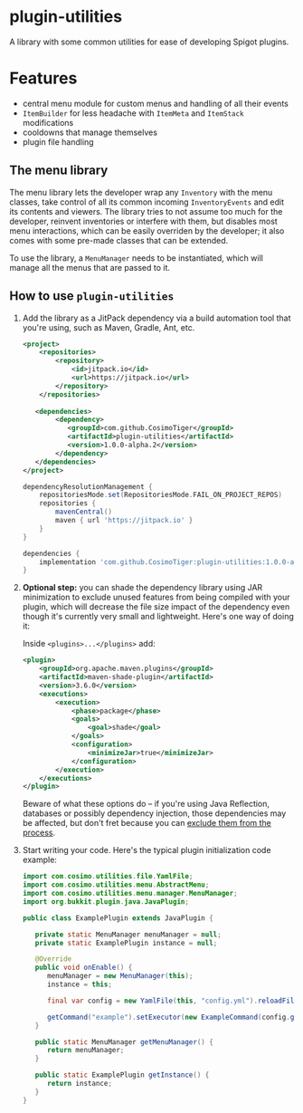 # plugin-utilities

A library with some common utilities for ease of developing Spigot plugins.

# Features

- central menu module for custom menus and handling of all their events
- `ItemBuilder` for less headache with `ItemMeta` and `ItemStack` modifications
- cooldowns that manage themselves
- plugin file handling

## The menu library

The menu library lets the developer wrap any `Inventory` with the menu classes, take control of all its common
incoming `InventoryEvents` and edit its contents and viewers. The library tries to not assume too much for the
developer, reinvent inventories or interfere with them, but disables most menu interactions, which can be easily
overriden by the developer; it also comes with some pre-made classes that can be extended.

To use the library, a `MenuManager` needs to be instantiated, which will manage all the menus that are passed to it.

## How to use `plugin-utilities`

1. Add the library as a JitPack dependency via a build automation tool that you're using, such as Maven, Gradle, Ant,
   etc.

    ```xml
   <project>
        <repositories>
            <repository>
                <id>jitpack.io</id>
                <url>https://jitpack.io</url>
            </repository>
        </repositories>
        
       <dependencies>
            <dependency>
               <groupId>com.github.CosimoTiger</groupId>
               <artifactId>plugin-utilities</artifactId>
               <version>1.0.0-alpha.2</version>
            </dependency>
       </dependencies>
   </project>
    ```

    ```groovy
    dependencyResolutionManagement {
        repositoriesMode.set(RepositoriesMode.FAIL_ON_PROJECT_REPOS)
        repositories {
            mavenCentral()
            maven { url 'https://jitpack.io' }
        }
    }
    
    dependencies {
        implementation 'com.github.CosimoTiger:plugin-utilities:1.0.0-alpha.2'
    }
    ```

2. **Optional step:** you can shade the dependency library using JAR minimization to exclude unused features from being
   compiled with your plugin, which will decrease the file size impact of the dependency even though it's currently very
   small and lightweight. Here's one way of doing it:

   Inside `<plugins>...</plugins>` add:

    ```xml
    <plugin>
        <groupId>org.apache.maven.plugins</groupId>
        <artifactId>maven-shade-plugin</artifactId>
        <version>3.6.0</version>
        <executions>
            <execution>
                <phase>package</phase>
                <goals>
                    <goal>shade</goal>
                </goals>
                <configuration>
                    <minimizeJar>true</minimizeJar>
                </configuration>
            </execution>
        </executions>
    </plugin>
    ```

   Beware of what these options do – if you're using Java Reflection, databases or possibly dependency injection, those
   dependencies may be affected, but don't fret because you
   can [exclude them from the process](https://maven.apache.org/plugins/maven-shade-plugin/examples/includes-excludes.html).

3. Start writing your code. Here's the typical plugin initialization code example:

    ```java
    import com.cosimo.utilities.file.YamlFile;
    import com.cosimo.utilities.menu.AbstractMenu;
    import com.cosimo.utilities.menu.manager.MenuManager;
    import org.bukkit.plugin.java.JavaPlugin;
    
    public class ExamplePlugin extends JavaPlugin {
    
       private static MenuManager menuManager = null;
       private static ExamplePlugin instance = null;
    
       @Override
       public void onEnable() {
          menuManager = new MenuManager(this);
          instance = this;
    
          final var config = new YamlFile(this, "config.yml").reloadFile().getMemory();
    
          getCommand("example").setExecutor(new ExampleCommand(config.getConfigurationSection("commands.example")));
       }
    
       public static MenuManager getMenuManager() {
          return menuManager;
       }
    
       public static ExamplePlugin getInstance() {
          return instance;
       }
    }
    ```
